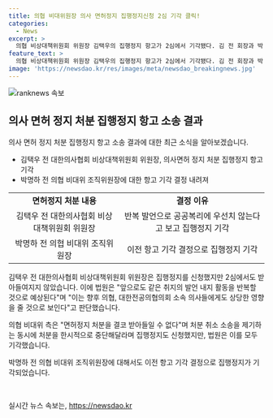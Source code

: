 ```yaml
---
title: 의협 비대위원장 의사 면허정지 집행정지신청 2심 기각 클릭!
categories:
  - News
excerpt: >
  의협 비상대책위원회 위원장 김택우의 집행정지 항고가 2심에서 기각됐다. 김 전 회장과 박 전 조직위원장은 서울행정법원에 의사면허 정지 처분을 잠정 중단하고 처분 취소 소송을 제기한 바, 이에 대한 관련 판결도 나왔다. 재판부는 김 전 비대위원장은 향후 같은 발언을 반복할 것으로 예상되며, 이는 의협 및 전공의협의회 소속 의사들에 영향을 줄 것이라며 처분으로 인한 손해가 공공복리를 우선시할 만큼 크지 않다고 판단했다.
feature_text: >
  의협 비상대책위원회 위원장 김택우의 집행정지 항고가 2심에서 기각됐다. 김 전 회장과 박 전 조직위원장은 서울행정법원에 의사면허 정지 처분을 잠정 중단하고 처분 취소 소송을 제기한 바, 이에 대한 관련 판결도 나왔다. 재판부는 김 전 비대위원장은 향후 같은 발언을 반복할 것으로 예상되며, 이는 의협 및 전공의협의회 소속 의사들에 영향을 줄 것이라며 처분으로 인한 손해가 공공복리를 우선시할 만큼 크지 않다고 판단했다.
image: 'https://newsdao.kr/res/images/meta/newsdao_breakingnews.jpg'
---
```


<p><img src="https://newsdao.kr/res/images/meta/newsdao_breakingnews.jpg" alt="ranknews 속보" /></p>

<h2 data-ke-size="size26">의사 면허 정지 처분 집행정지 항고 소송 결과</h2>

<p data-ke-size="size16">의사 면허 정지 처분 집행정지 항고 소송 결과에 대한 최근 소식을 알아보겠습니다.</p>

<ul>
  <li>김택우 전 대한의사협회 비상대책위원회 위원장, 의사면허 정지 처분 집행정지 항고 기각</li>
  <li>박명하 전 의협 비대위 조직위원장에 대한 항고 기각 결정 내려져</li>
</ul>

<table>
  <tr>
    <td style="text-align: center; height: 17px;"><b>면허정지 처분 내용</b></td>
    <td style="text-align: center; height: 17px;"><b>결정 이유</b></td>
  </tr>
  <tr>
    <td style="text-align: center; height: 17px;">김택우 전 대한의사협회 비상대책위원회 위원장</td>
    <td style="text-align: center; height: 17px;">반복 발언으로 공공복리에 우선치 않는다고 보고 집행정지 기각</td>
  </tr>
  <tr>
    <td style="text-align: center; height: 17px;">박명하 전 의협 비대위 조직위원장</td>
    <td style="text-align: center; height: 17px;">이전 항고 기각 결정으로 집행정지 기각</td>
  </tr>
</table>

<p data-ke-size="size16">김택우 전 대한의사협회 비상대책위원회 위원장은 집행정지를 신청했지만 2심에서도 받아들여지지 않았습니다. 이에 법원은 "앞으로도 같은 취지의 발언 내지 활동을 반복할 것으로 예상된다"며 "이는 향후 의협, 대한전공의협의회 소속 의사들에게도 상당한 영향을 줄 것으로 보인다"고 판단했습니다.</p>

<p data-ke-size="size16">의협 비대위 측은 "면허정지 처분을 결코 받아들일 수 없다"며 처분 취소 소송을 제기하는 동시에 처분을 한시적으로 중단해달라며 집행정지도 신청했지만, 법원은 이를 모두 기각했습니다.</p>

<p data-ke-size="size16">박명하 전 의협 비대위 조직위원장에 대해서도 이전 항고 기각 결정으로 집행정지가 기각되었습니다.</p>

<p data-ke-size="size16">&nbsp;</p>
실시간 뉴스 속보는, <a href="https://newsdao.kr" rel="dofollow">https://newsdao.kr</a>


